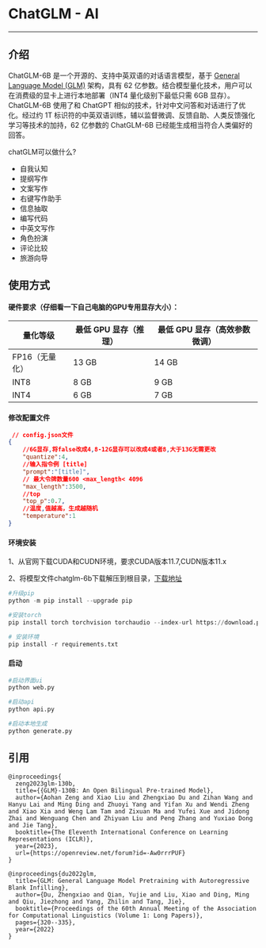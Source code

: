 
# ChatGLM - AI

-----


## 介绍

ChatGLM-6B 是一个开源的、支持中英双语的对话语言模型，基于 [General Language Model (GLM)]() 架构，具有 62 亿参数。结合模型量化技术，用户可以在消费级的显卡上进行本地部署（INT4 量化级别下最低只需 6GB 显存）。 ChatGLM-6B 使用了和 ChatGPT 相似的技术，针对中文问答和对话进行了优化。经过约 1T 标识符的中英双语训练，辅以监督微调、反馈自助、人类反馈强化学习等技术的加持，62 亿参数的 ChatGLM-6B 已经能生成相当符合人类偏好的回答。

chatGLM可以做什么?

- 自我认知
- 提纲写作
- 文案写作
- 右键写作助手
- 信息抽取
- 编写代码
- 中英文写作
- 角色扮演
- 评论比较
- 旅游向导



## 使用方式
#### 硬件要求（仔细看一下自己电脑的GPU专用显存大小）：



|量化等级|最低 GPU 显存（推理）|最低 GPU 显存（高效参数微调）|
| --- | --- | --- |
|FP16（无量化）	|13 GB|	14 GB|
|INT8	|8 GB|	9 GB|
|INT4	|6 GB|	7 GB|


#### 修改配置文件
```json
 // config.json文件 
{
    //6G显存,将false改成4,8-12G显存可以改成4或者8,大于13G无需更改
    "quantize":4,
    //输入指令例 [title]
    "prompt":"[title]",
    // 最大令牌数量600 <max_length< 4096
    "max_length":3500,
    //top
    "top_p":0.7,
    //温度,值越高，生成越随机
    "temperature":1
}

```




#### 环境安装
1、从官网下载CUDA和CUDN环境，要求CUDA版本11.7,CUDN版本11.x

2、将模型文件chatglm-6b下载解压到根目录，[下载地址]()

```python
#升级pip
python -m pip install --upgrade pip

#安装torch
pip install torch torchvision torchaudio --index-url https://download.pytorch.org/whl/cu117

# 安装环境
pip install -r requirements.txt

```

#### 启动
```python
#启动界面ui
python web.py

#启动api
python api.py

#启动本地生成
python generate.py
```





## 引用
```
@inproceedings{
  zeng2023glm-130b,
  title={{GLM}-130B: An Open Bilingual Pre-trained Model},
  author={Aohan Zeng and Xiao Liu and Zhengxiao Du and Zihan Wang and Hanyu Lai and Ming Ding and Zhuoyi Yang and Yifan Xu and Wendi Zheng and Xiao Xia and Weng Lam Tam and Zixuan Ma and Yufei Xue and Jidong Zhai and Wenguang Chen and Zhiyuan Liu and Peng Zhang and Yuxiao Dong and Jie Tang},
  booktitle={The Eleventh International Conference on Learning Representations (ICLR)},
  year={2023},
  url={https://openreview.net/forum?id=-Aw0rrrPUF}
}
```

```
@inproceedings{du2022glm,
  title={GLM: General Language Model Pretraining with Autoregressive Blank Infilling},
  author={Du, Zhengxiao and Qian, Yujie and Liu, Xiao and Ding, Ming and Qiu, Jiezhong and Yang, Zhilin and Tang, Jie},
  booktitle={Proceedings of the 60th Annual Meeting of the Association for Computational Linguistics (Volume 1: Long Papers)},
  pages={320--335},
  year={2022}
}
```
